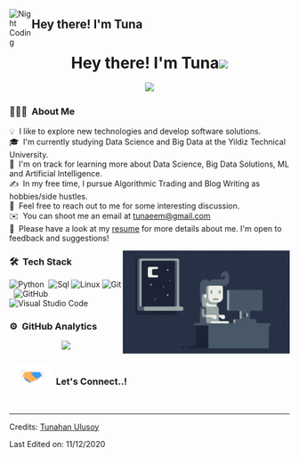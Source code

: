 <img alt="Night Coding" src="./assets/Hand%20Wave.gif" width='40' align="left"/><h2>Hey there! I'm Tuna</h2>

<h1 align="center"><b>Hey there! I'm Tuna</b><img src="https://media.giphy.com/media/hvRJCLFzcasrR4ia7z/giphy.gif" width="35"></h1>

<p align="center">
<a href="https://github.com/DenverCoder1/readme-typing-svg"><img src="https://readme-typing-svg.herokuapp.com?font=Time+New+Roman&color=cyan&size=25&center=true&vCenter=true&width=600&height=100&lines=AI+Software+
Developer;Data+Science+&+Big+Data+Student;Blog+Writer;Algorithmic+Trader;Love+to+learn+new+stuffs..<3"></a>
</p>

### 👨🏻‍💻 &nbsp;About Me

💡 &nbsp;I like to explore new technologies and develop software solutions.\
🎓 &nbsp;I'm currently studying Data Science and Big Data at the Yildiz Technical University.\
🌱 &nbsp;I'm on track for learning more about Data Science, Big Data Solutions, ML and Artificial Intelligence.\
✍️ &nbsp;In my free time, I pursue Algorithmic Trading and Blog Writing as hobbies/side hustles.\
💬 &nbsp;Feel free to reach out to me for some interesting discussion.\
✉️ &nbsp;You can shoot me an email at tunaeem@gmail.com\
📄 &nbsp;Please have a look at my [resume](https://resume.io/r/qcqISLrhh) for more details about me. I'm open to feedback and suggestions!

<img alt="Night Coding" src="https://raw.githubusercontent.com/AVS1508/AVS1508/master/assets/Night-Coding.gif" align="right"/>

### 🛠 &nbsp;Tech Stack

![Python](https://img.shields.io/badge/-Python-05122A?style=flat&logo=python)&nbsp;
![Sql](http://img.shields.io/badge/-Sql-00758f?style=flat-square&logo=Mysql&logoColor=white)
![Linux](http://img.shields.io/badge/-Linux-fad134?style=flat-square&logo=linux&logoColor=black)
![Git](https://img.shields.io/badge/-Git-05122A?style=flat&logo=git)&nbsp;
![GitHub](https://img.shields.io/badge/-GitHub-05122A?style=flat&logo=github)&nbsp;
![Visual Studio Code](https://img.shields.io/badge/-Visual%20Studio%20Code-05122A?style=flat&logo=visual-studio-code&logoColor=007ACC)&nbsp;

### ⚙️ &nbsp;GitHub Analytics

<p align="center">
<a href="https://github.com/TunaUlusoy">
  <img height="180em" src="https://github-readme-stats-eight-theta.vercel.app/api?username=TunaUlusoy&show_icons=true&theme=algolia&include_all_commits=true&count_private=true"/>
</a>
</p>

### <img src="https://github.com/0xAbdulKhalid/0xAbdulKhalid/raw/main/assets/mdImages/handshake.gif" width ="80"><b> Let's Connect..!</b>
<br>
<div align='left'>
  
<!-- ### 🤝🏻 &nbsp;Connect with Me

<p align="center">
<a href="https://www.linkedin.com/in/tunahanulusoy/"><img src="https://img.shields.io/badge/-Tunahan%20Ulusoy-0077B5?style=flat&logo=Linkedin&logoColor=white"/></a>
<a href="mailto:tunaeem@gmail.com"><img src="https://img.shields.io/badge/-tunaeem@gmail.com-D14836?style=flat&logo=Gmail&logoColor=white"/></a>
<a href="https://www.kaggle.com/tunaeem"><img src="https://img.shields.io/badge/-@Tunahan Ulusoy-E4405F?style=flat&logo=Instagram&logoColor=white"/></a>
<a href="https://medium.com/@tunaai"><img src="https://img.shields.io/badge/-@tunaai-1877F2?style=flat&logo=Facebook&logoColor=white"/></a>
</p> -->

-----
Credits: [Tunahan Ulusoy](https://github.com/TunaUlusoy)

Last Edited on: 11/12/2020
